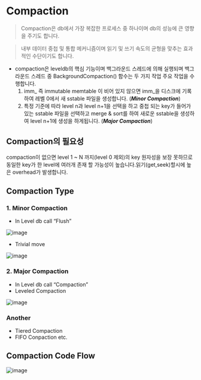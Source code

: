 # Compaction 
 > Compaction은  db에서 가장 복잡한 프로세스 중 하나이며 db의 성능에 큰 영향을 주기도 합니다.

 > 내부 데이터 중첩 및 통합 메커니즘이며 읽기 및 쓰기 속도의 균형을 맞추는 효과적인 수단이기도 합니다.

- compaction은  leveldb의 핵심 기능이며 백그라운드 스레드에 의해 실행되며 백그라운드 스레드 중  BackgroundCompaction() 함수는 두 가지 작업 주요 작업을 수행합니다. 
   1. imm_ 즉 immutable memtable 이 비어 있지 않으면 imm_을 디스크에 기록하여 레벨 0에서 새 sstable 파일을 생성합니다. (***Minor Compaction***)
   2. 특정 기준에 따라 level n과 level n+1을 선택을 하고  중첩 되는 key가 들어가있는 sstable 파일을 선택하고  merge & sort를 하여 새로운 sstable을 생성하여 level n+1에 생성을 하게됩니다. (***Major Compaction***)


## Compaction의 필요성
compaction이 없으면  level 1 ~ N 까지(level 0 제외)의 key 원자성을 보장 못하므로 동일한 key가 한 level에 여러개 존재 할 가능성이 높습니다.읽기(get,seek)할시에 높은 overhead가 발생합니다.

## Compaction Type
### 1. Minor Compaction
- In Level db call “Flush”

![image](https://user-images.githubusercontent.com/86946575/181177580-415e1214-edfc-4180-b072-b36b8827ca1f.png)

- Trivial move  

![image](https://user-images.githubusercontent.com/86946575/181178432-ba39014c-a4a7-4d2e-ad15-5333109bdb22.png)

### 2. Major Compaction
- In Level db call “Compaction”
- Leveled Compaction

![image](https://user-images.githubusercontent.com/86946575/181183259-327818ac-1a2d-4e0e-91c9-24bc99cd1c3b.png)

### Another
- Tiered Compaction
- FIFO Conpaction
etc.

## Compaction Code Flow

![image](https://user-images.githubusercontent.com/86946575/188067273-44e604d2-3f74-49fc-90a1-da5959d06dac.png)

